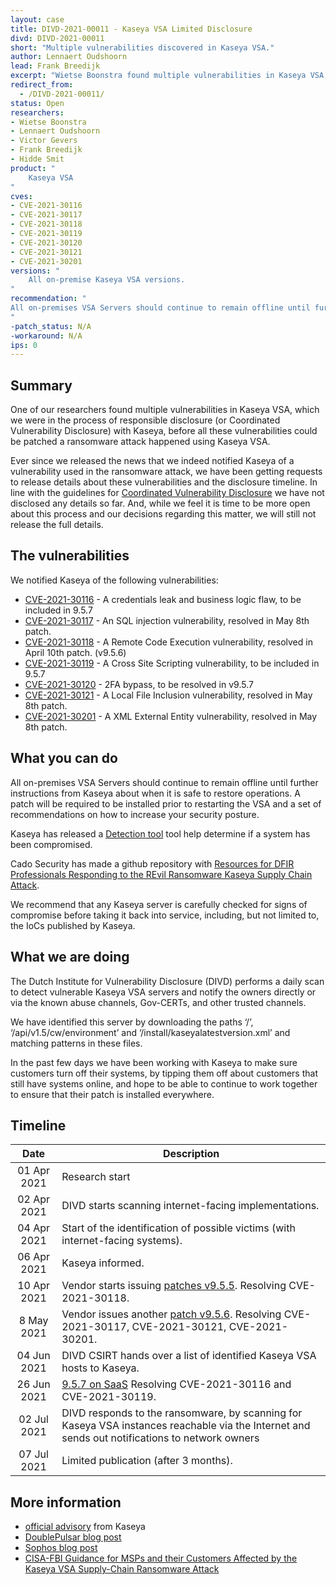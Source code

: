 ```yaml
---
layout: case
title: DIVD-2021-00011 - Kaseya VSA Limited Disclosure
divd: DIVD-2021-00011
short: "Multiple vulnerabilities discovered in Kaseya VSA."
author: Lennaert Oudshoorn
lead: Frank Breedijk
excerpt: "Wietse Boonstra found multiple vulnerabilities in Kaseya VSA, this casefile details the disclosure process."
redirect_from:
  - /DIVD-2021-00011/
status: Open
researchers:
- Wietse Boonstra
- Lennaert Oudshoorn
- Victor Gevers
- Frank Breedijk
- Hidde Smit
product: "
	Kaseya VSA
"
cves:
- CVE-2021-30116
- CVE-2021-30117
- CVE-2021-30118
- CVE-2021-30119
- CVE-2021-30120
- CVE-2021-30121
- CVE-2021-30201
versions: "
	All on-premise Kaseya VSA versions.
"
recommendation: "
All on-premises VSA Servers should continue to remain offline until further instructions from Kaseya about when it is safe to restore operations. A patch will be required to be installed prior to restarting the VSA and a set of recommendations on how to increase your security posture.
"
-patch_status: N/A
-workaround: N/A
ips: 0
---
```

## Summary
One of our researchers found multiple vulnerabilities in Kaseya VSA, which we were in the process of responsible disclosure (or Coordinated Vulnerability Disclosure) with Kaseya, before all these vulnerabilities could be patched a ransomware attack happened using Kaseya VSA.

Ever since we released the news that we indeed notified Kaseya of a vulnerability used in the ransomware attack, we have been getting requests to release details about these vulnerabilities and the disclosure timeline. In line with the guidelines for [Coordinated Vulnerability Disclosure](https://english.ncsc.nl/publications/publications/2019/juni/01/coordinated-vulnerability-disclosure-the-guideline) we have not disclosed any details so far. And, while we feel it is time to be more open about this process and our decisions regarding this matter, we will still not release the full details.

## The vulnerabilities
We notified Kaseya of the following vulnerabilities:
* [CVE-2021-30116](https://csirt.divd.nl/cves/CVE-2021-30116) - A credentials leak and business logic flaw, to be included in 9.5.7
* [CVE-2021-30117](https://csirt.divd.nl/cves/CVE-2021-30117) - An SQL injection vulnerability, resolved in May 8th patch.
* [CVE-2021-30118](https://csirt.divd.nl/cves/CVE-2021-30118) - A Remote Code Execution vulnerability, resolved in April 10th patch. (v9.5.6)
* [CVE-2021-30119](https://csirt.divd.nl/cves/CVE-2021-30119) -  A Cross Site Scripting vulnerability, to be included in 9.5.7
* [CVE-2021-30120](https://csirt.divd.nl/cves/CVE-2021-30120) - 2FA bypass, to be resolved in v9.5.7
* [CVE-2021-30121](https://csirt.divd.nl/cves/CVE-2021-30121) - A Local File Inclusion vulnerability, resolved in May 8th patch.
* [CVE-2021-30201](https://csirt.divd.nl/cves/CVE-2021-30201) - A XML External Entity vulnerability, resolved in May 8th patch.

## What you can do
All on-premises VSA Servers should continue to remain offline until further instructions from Kaseya about when it is safe to restore operations. A patch will be required to be installed prior to restarting the VSA and a set of recommendations on how to increase your security posture.

Kaseya has released a [Detection tool](https://kaseya.app.box.com/s/0ysvgss7w48nxh8k1xt7fqhbcjxhas40) tool help determine if a system has been compromised.

Cado Security has made a github repository with [Resources for DFIR Professionals Responding to the REvil Ransomware Kaseya Supply Chain Attack](https://github.com/cado-security/DFIR_Resources_REvil_Kaseya/).

We recommend that any Kaseya server is carefully checked for signs of compromise before taking it back into service, including, but not limited to, the IoCs published by Kaseya.

## What we are doing
The Dutch Institute for Vulnerability Disclosure (DIVD) performs a daily scan to detect vulnerable Kaseya VSA servers and notify the owners directly or via the known abuse channels, Gov-CERTs, and other trusted channels.

We have identified this server by downloading the paths ‘/’, ‘/api/v1.5/cw/environment’ and ‘/install/kaseyalatestversion.xml’ and matching patterns in these files.

In the past few days we have been working with Kaseya to make sure customers turn off their systems, by tipping them off about customers that still have systems online, and hope to be able to continue to work together to ensure that their patch is installed everywhere.

## Timeline

| Date | Description |
|:-------------:|-----|
| 01 Apr 2021 | Research start |
| 02 Apr 2021 | DIVD starts scanning internet-facing implementations. |
| 04 Apr 2021 | Start of the identification of possible victims (with internet-facing systems). |
| 06 Apr 2021 | Kaseya informed. |
| 10 Apr 2021 | Vendor starts issuing  [patches v9.5.5](https://helpdesk.kaseya.com/hc/en-gb/articles/360019054377-9-5-5-Feature-Release-10-April-2021). Resolving CVE-2021-30118. |
| 8 May 2021 | Vendor issues another [patch v9.5.6](https://helpdesk.kaseya.com/hc/en-gb/articles/360019966738-9-5-6-Feature-Release-8-May-2021). Resolving CVE-2021-30117, CVE-2021-30121, CVE-2021-30201. |
| 04 Jun 2021 | DIVD CSIRT hands over a list of identified Kaseya VSA hosts to Kaseya. |
| 26 Jun 2021 |  [9.5.7 on SaaS](https://helpdesk.kaseya.com/hc/en-gb/articles/4403021283217-9-5-7-Feature-Release-26-June-2021-) Resolving CVE-2021-30116 and CVE-2021-30119. |
| 02 Jul 2021 | DIVD responds to the ransomware, by scanning for Kaseya VSA instances reachable via the Internet and sends out notifications to network owners |
| 07 Jul 2021 | Limited publication (after 3 months). |

## More information
* [official  advisory](https://helpdesk.kaseya.com/hc/en-gb/articles/4403440684689-Important-Notice-July-2nd-2021) from Kaseya
* [DoublePulsar blog post](https://doublepulsar.com/kaseya-supply-chain-attack-delivers-mass-ransomware-event-to-us-companies-76e4ec6ec64b)
* [Sophos blog post](https://community.sophos.com/b/security-blog/posts/active-ransomware-attack-on-kaseya-customers)
* [CISA-FBI Guidance for MSPs and their Customers Affected by the Kaseya VSA Supply-Chain Ransomware Attack](https://us-cert.cisa.gov/ncas/current-activity/2021/07/04/cisa-fbi-guidance-msps-and-their-customers-affected-kaseya-vsa)
